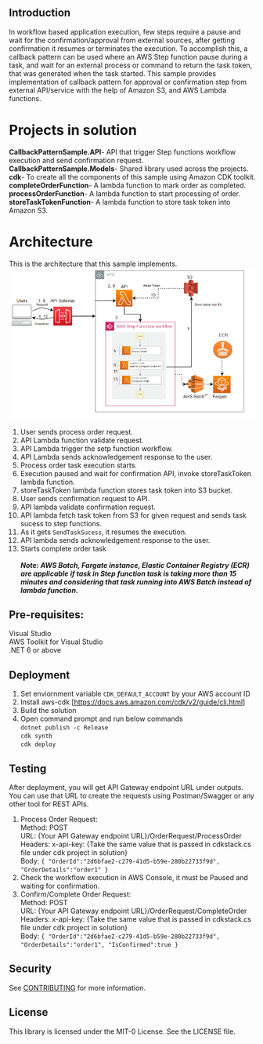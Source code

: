 ## Introduction
In workflow based application execution, few steps require a pause and wait for the confirmation/approval from external sources, after getting confirmation it resumes or terminates the execution. To accomplish this, a callback pattern can be used where an AWS Step function pause during a task, and wait for an external process or command to return the task token, that was generated when the task started. 
This sample provides implementation of callback pattern for approval or confirmation step from external API/service with the help of Amazon S3, and AWS Lambda functions.

# Projects in solution
**CallbackPatternSample.API**- API that trigger Step functions workflow execution and send confirmation request.\
**CallbackPatternSample.Models**- Shared library used across the projects.\
**cdk**- To create all the components of this sample using Amazon CDK toolkit.\
**completeOrderFunction**- A lambda function to mark order as completed.\
**processOrderFunction**- A lambda function to start processing of order.\
**storeTaskTokenFunction**- A lambda function to store task token into Amazon S3.

# Architecture
This is the architecture that this sample implements.
![callback-pattern-sample-architecture](https://github.com/aws-samples/aws-step-functions-callback-pattern-dotnet-sample/blob/main/blob/callback-pattern.png)

1. User sends process order request.
2. API Lambda function validate request.
3. API Lambda trigger the setp function workflow.
4. API Lambda sends acknowledgement response to the user.
5. Process order task execution starts.
6. Execution paused and wait for confirmation API, invoke storeTaskToken lambda function.
7. storeTaskToken lambda function stores task token into S3 bucket.
8. User sends confirmation request to API.
9. API lambda validate confirmation request.
10. API lambda fetch task token from S3 for given request and sends task sucess to step functions.
11. As it gets `SendTaskSucess`, it resumes the execution.
12. API lambda sends acknowledgement response to the user.
13. Starts complete order task\
\
***Note: AWS Batch, Fargate instance, Elastic Container Registry (ECR) are applicable if task in Step function task is taking more than 15 minutes and considering that task running into AWS Batch instead of lambda function.***

## Pre-requisites:
Visual Studio\
AWS Toolkit for Visual Studio\
.NET 6 or above

## Deployment

1. Set enviornment variable `CDK_DEFAULT_ACCOUNT` by your AWS account ID
2. Install aws-cdk [https://docs.aws.amazon.com/cdk/v2/guide/cli.html]
3. Build the solution
3. Open command prompt and run below commands\
    `dotnet publish -c Release`\
    `cdk synth`\
    `cdk deploy`

## Testing

After deployment, you will get API Gateway endpoint URL under outputs. You can use that URL to create the requests using Postman/Swagger or any other tool for REST APIs.

1. Process Order Request:\
Method: POST\
URL: {Your API Gateway endpoint URL}/OrderRequest/ProcessOrder\
Headers: x-api-key: {Take the same value that is passed in cdkstack.cs file under cdk project in solution}\
Body:
    `{
    "OrderId":"2d6bfae2-c279-41d5-b59e-280b22733f9d",
    "OrderDetails":"order1"
    }`
2. Check the workflow execution in AWS Console, it must be Paused and waiting for confirmation.
3. Confirm/Complete Order Request:\
Method: POST\
URL: {Your API Gateway endpoint URL}/OrderRequest/CompleteOrder\
Headers: x-api-key: {Take the same value that is passed in cdkstack.cs file under cdk project in solution}\
Body:
    `{
    "OrderId":"2d6bfae2-c279-41d5-b59e-280b22733f9d",
    "OrderDetails":"order1",
    "IsConfirmed":true
    }`

## Security

See [CONTRIBUTING](CONTRIBUTING.md#security-issue-notifications) for more information.

## License

This library is licensed under the MIT-0 License. See the LICENSE file.